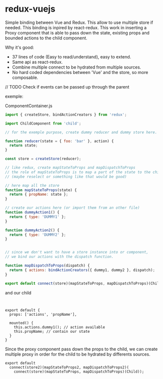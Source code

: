 # redux-vuejs

Simple binding between Vue and Redux.
This allow to use multiple store if needed.
This binding is inpired by react-redux.
This work in inserting a Proxy component that is able to pass down the state, existing props and bounded actions to the child component.

Why it's good:

  - 37 lines of code (Easy to read/understand), easy to extend.
  - Same api as react-redux.
  - Combine multiple connect to be hydrated from multiple sources.
  - No hard coded dependencies between 'Vue' and the store, so more composable.

// TODO
Check if events can be passed up through the parent

exemple:

ComponentContainer.js

```javascript
import { createStore, bindActionCreators } from 'redux';

import ChildComponent from 'child';

// for the exemple purpose, create dummy reducer and dummy store here.

function reducer(state = { foo: 'bar' }, action) {
  return state;
}

const store = createStore(reducer);

// like redux, create mapStateToProps and mapDispatchToProps
// the role of mapStateToProps is to map a part of the state to the child props.
// (maybe reselect or something like that would be good)

// here map all the store
function mapStateToProps(state) {
  return { propName: state };
}

// create our actions here (or import them from an other file)
function dummyAction1() {
  return { type: 'DUMMY1' };
}

function dummyAction2() {
  return { type: 'DUMMY2' };
}


// since we don't want to have a store instance into or component,
// we bind our actions with the dispatch function.

function mapDispatchToProps(dispatch) {
  return { actions: bindActionCreators({ dummy1, dummy2 }, dispatch);
}

export default connect(store)(mapStateToProps, mapDispatchToProps)(Child);
```

and our child

```vue


export default {
  props: ['actions', 'propName'],

  mounted() {
    this.actions.dummy1(); // action available
    this.propName; // contain our state
  }
}

```

Since the proxy component pass down the props to the child, we can create multiple proxy in order for the child to be hydrated by differents sources.

```
export default
  connect(store2)(mapStateToProps2, mapDispatchToProps2)(
    connect(store)(mapStateToProps, mapDispatchToProps)(Child));
```





